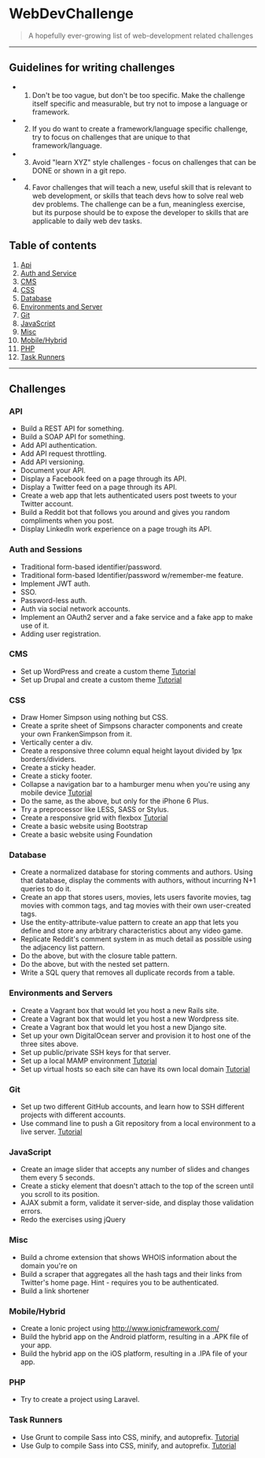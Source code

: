 # WebDevChallenge
> A hopefully ever-growing list of web-development related challenges
***

## Guidelines for writing challenges
* 1. Don't be too vague, but don't be too specific. Make the challenge itself specific and measurable, but try not to impose a language or framework.
* 2. If you do want to create a framework/language specific challenge, try to focus on challenges that are unique to that framework/language.
* 3. Avoid "learn XYZ" style challenges - focus on challenges that can be DONE or shown in a git repo.
* 4. Favor challenges that will teach a new, useful skill that is relevant to web development, or skills that teach devs how to solve real web dev problems. The challenge can be a fun, meaningless exercise, but its purpose should be to expose the developer to skills that are applicable to daily web dev tasks.

## Table of contents
1. [Api](#api)
2. [Auth and Service](#auth-and-sessions)
3. [CMS](#cms)
3. [CSS](#css)
4. [Database](#database)
5. [Environments and Server](#environments-and-servers)
6. [Git](#git)
7. [JavaScript](#javascript)
8. [Misc](#misc)
9. [Mobile/Hybrid](#mobilehybrid)
9. [PHP](#php)
10. [Task Runners](#task-runners)

***

## Challenges

### API
* Build a REST API for something.
* Build a SOAP API for something.
* Add API authentication.
* Add API request throttling.
* Add API versioning.
* Document your API.
* Display a Facebook feed on a page through its API.
* Display a Twitter feed on a page through its API.
* Create a web app that lets authenticated users post tweets to your Twitter account.
* Build a Reddit bot that follows you around and gives you random compliments when you post.
* Display LinkedIn work experience on a page trough its API.

### Auth and Sessions
* Traditional form-based identifier/password.
* Traditional form-based Identifier/password w/remember-me feature.
* Implement JWT auth.
* SSO.
* Password-less auth.
* Auth via social network accounts.
* Implement an OAuth2 server and a fake service and a fake app to make use of it.
* Adding user registration.

### CMS
* Set up WordPress and create a custom theme [Tutorial](http://www.taniarascia.com/developing-a-wordpress-theme-from-scratch/)
* Set up Drupal and create a custom theme [Tutorial](https://www.drupal.org/documentation/theme)

### CSS
* Draw Homer Simpson using nothing but CSS.
* Create a sprite sheet of Simpsons character components and create your own FrankenSimpson from it.
* Vertically center a div.
* Create a responsive three column equal height layout divided by 1px borders/dividers.
* Create a sticky header.
* Create a sticky footer.
* Collapse a navigation bar to a hamburger menu when you're using any mobile device [Tutorial](http://www.taniarascia.com/responsive-dropdown-navigation-bar/)
* Do the same, as the above, but only for the iPhone 6 Plus.
* Try a preprocessor like LESS, SASS or Stylus.
* Create a responsive grid with flexbox [Tutorial](http://www.taniarascia.com/easiest-flex-grid-ever/)
* Create a basic website using Bootstrap
* Create a basic website using Foundation

### Database
* Create a normalized database for storing comments and authors. Using that database, display the comments with authors, without incurring N+1 queries to do it.
* Create an app that stores users, movies, lets users favorite movies, tag movies with common tags, and tag movies with their own user-created tags.
* Use the entity-attribute-value pattern to create an app that lets you define and store any arbitrary characteristics about any video game.
* Replicate Reddit's comment system in as much detail as possible using the adjacency list pattern.
* Do the above, but with the closure table pattern.
* Do the above, but with the nested set pattern.
* Write a SQL query that removes all duplicate records from a table.

### Environments and Servers
* Create a Vagrant box that would let you host a new Rails site.
* Create a Vagrant box that would let you host a new Wordpress site.
* Create a Vagrant box that would let you host a new Django site.
* Set up your own DigitalOcean server and provision it to host one of the three sites above.
* Set up public/private SSH keys for that server.
* Set up a local MAMP environment [Tutorial](http://www.taniarascia.com/local-environment/)
* Set up virtual hosts so each site can have its own local domain [Tutorial](http://www.taniarascia.com/setting-up-virtual-hosts/)

### Git
* Set up two different GitHub accounts, and learn how to SSH different projects with different accounts.
* Use command line to push a Git repository from a local environment to a live server. [Tutorial](http://www.taniarascia.com/getting-started-with-git/)

### JavaScript
* Create an image slider that accepts any number of slides and changes them every 5 seconds.
* Create a sticky element that doesn't attach to the top of the screen until you scroll to its position.
* AJAX submit a form, validate it server-side, and display those validation errors.
* Redo the exercises using jQuery

### Misc
* Build a chrome extension that shows WHOIS information about the domain you're on
* Build a scraper that aggregates all the hash tags and their links from Twitter's home page. Hint - requires you to be authenticated.
* Build a link shortener

### Mobile/Hybrid
* Create a Ionic project using http://www.ionicframework.com/
* Build the hybrid app on the Android platform, resulting in a .APK file of your app.
* Build the hybrid app on the iOS platform, resulting in a .IPA file of your app.

### PHP
* Try to create a project using Laravel.

### Task Runners
* Use Grunt to compile Sass into CSS, minify, and autoprefix. [Tutorial](http://www.taniarascia.com/getting-started-with-grunt-and-sass/)
* Use Gulp to compile Sass into CSS, minify, and autoprefix. [Tutorial](https://css-tricks.com/gulp-for-beginners/)

